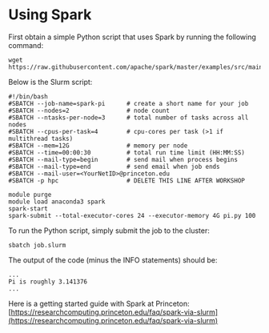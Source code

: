 # Using Spark

First obtain a simple Python script that uses Spark by running the following command:

```
wget https://raw.githubusercontent.com/apache/spark/master/examples/src/main/python/pi.py
```

Below is the Slurm script:

```
#!/bin/bash
#SBATCH --job-name=spark-pi      # create a short name for your job
#SBATCH --nodes=2                # node count
#SBATCH --ntasks-per-node=3      # total number of tasks across all nodes
#SBATCH --cpus-per-task=4        # cpu-cores per task (>1 if multithread tasks)
#SBATCH --mem=12G                # memory per node
#SBATCH --time=00:00:30          # total run time limit (HH:MM:SS)
#SBATCH --mail-type=begin        # send mail when process begins
#SBATCH --mail-type=end          # send email when job ends
#SBATCH --mail-user=<YourNetID>@princeton.edu
#SBATCH -p hpc                   # DELETE THIS LINE AFTER WORKSHOP

module purge
module load anaconda3 spark
spark-start
spark-submit --total-executor-cores 24 --executor-memory 4G pi.py 100
```

To run the Python script, simply submit the job to the cluster:

```
sbatch job.slurm
```

The output of the code (minus the INFO statements) should be:

```
...
Pi is roughly 3.141376
...
```

Here is a getting started guide with Spark at Princeton:  
[https://researchcomputing.princeton.edu/faq/spark-via-slurm](https://researchcomputing.princeton.edu/faq/spark-via-slurm)
